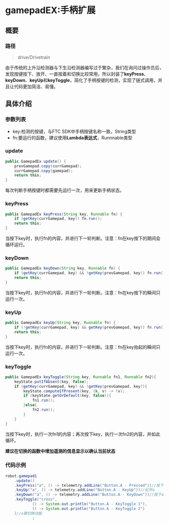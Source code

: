 # gamepadEX:手柄扩展

## 概要
### 路径
> drive/Drivetrain

由于传统的上升沿检测器与下生沿检测器编写过于繁杂，我们在询问过操作员后，发现按键按下、放开、一直按着和切换比较常用，所以封装了**keyPress**、**keyDown**、**keyUp**和**keyToggle**，简化了手柄按键的检测，实现了链式调用，并且让代码更加简洁、易懂。
## 具体介绍
### 参数列表
- key:检测的按键，与FTC SDK中手柄按键名称一致，String类型
- fn:要运行的函数，建议使用**Lambda表达式**，Runnnable类型
### update
```java
public GamepadEx update() {
    prevGamepad.copy(currGamepad);
    currGamepad.copy(gamepad);
    return this;
}
```
每次判断手柄按键时都需要先运行一次，用来更新手柄状态。
### keyPress
```java
public GamepadEx keyPress(String key, Runnable fn) {
    if (getKey(currGamepad, key)) fn.run();
    return this;
}
```
当按下key时，执行fn的内容，并进行下一轮判断。注意：fn在key按下的期间会循环运行。
### keyDown
```java
public GamepadEx keyDown(String key, Runnable fn) {
    if (getKey(currGamepad, key) && !getKey(prevGamepad, key)) fn.run();
    return this;
}
```
当按下key时，执行fn的内容，并进行下一轮判断。注意：fn在key按下的瞬间只运行一次。
### keyUp
```java
public GamepadEx keyUp(String key, Runnable fn) {
    if (!getKey(currGamepad, key) && getKey(prevGamepad, key)) fn.run();
    return this;
}
```
当按下key时，执行fn的内容，并进行下一轮判断。注意：fn在key抬起的瞬间只运行一次。
### keyToggle
```java
public GamepadEx keyToggle(String key, Runnable fn1, Runnable fn2){
    keyState.putIfAbsent(key, false);
    if (getKey(currGamepad, key) && !getKey(prevGamepad, key)){
        keyState.computeIfPresent(key, (k, v) -> !v);
        if (keyState.getOrDefault(key, false)){
            fn1.run();
        }else{
            fn2.run();
        }
    }
}
```
当按下key时，执行一次fn1的内容；再次按下key，执行一次fn2的内容，并如此循环。

**建议在切换的函数中增加遥测的信息显示以确认当前状态**
### 代码示例
```java
robot.gamepad1
    .update()
    .keyPress("a", () -> telemetry.addLine("Button.A - Pressed"))//按下a
    .keyUp("a", () -> telemetry.addLine("Button.A - KeyUp"))//松开a
    .keyDown("a", () -> telemetry.addLine("Button.A - KeyDown"))//按下a的瞬间
    .keyToggle("cross",
            () -> System.out.println("Button.A - KeyToggle 1"),
            () -> System.out.println("Button.A - KeyToggle 2")
    )//x键切换功能
            ;
```
